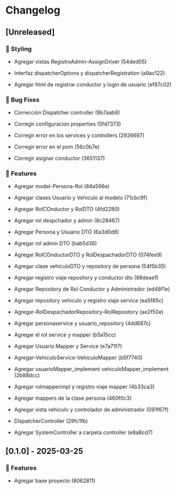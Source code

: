 # Changelog


## [Unreleased]



### 🎨 Styling


- Agregar vistas RegistroAdmin-AssignDriver (54ded05)

- Interfaz dispatcherOptions y dispatcherRegistration (a9ac122)

- Agregar html de registrar conductor y login de usuario (ef87c02)


### 🐛 Bug Fixes


- Corrección Dispatcher controller (9b7aab8)

- Corregir configuracion properties (5fd7373)

- Corregir error en los services y controllers (2926697)

- Corregir error en el pom (56c0b7e)

- Corregir asignar conductor (3651137)


### 🚀 Features


- Agregar model-Persona-Rol (84a596e)

- Agregar clases Usuario y Vehiculo al modelo (71cbc9f)

- Agregar RolCOnductor y RolDTO (4fd2280)

- Agregar rol despchador y admin (8c28467)

- Agregar Persona y Usuario DTO (6a3d0d6)

- Agregar rol admin DTO (bab5d36)

- Agregar RolCOnductorDTO y RolDespachadorDTO (074fee9)

- Agregar clase vehiculoDTO y repository de persona (54f5b35)

- Agregar registro viaje repository y conductor dto (68deae1)

- Agregar Repository de Rol Conductor y Administrador (ed48f1e)

- Agregar repository vehiculo y registro viaje service (ea5f85c)

- Agregar-RolDespachadorRepository-RolRepository (ae2f50e)

- Agregar personaservice y usuario_repository (4dd687c)

- Agregar el rol service y mapper (b5a15cc)

- Agregar Usuario Mapper y Service (e7a71f7)

- Agregar-VehiculoService-VehiculoMapper (b5f7740)

- Agregar usuarioMapper_implement vehiculoMapper_implement (2b88dcc)

- Agregar rolmapperimpl y registro viaje mapper (4b33ca3)

- Agregar mappers de la clase persona (460f0c3)

- Agregar vista vehiculo y controlador de administrador (091f67f)

- DispatcherController (29fc1fb)

- Agregar SystemController a carpeta controller (e8a8cd7)


## [0.1.0] - 2025-03-25



### 🚀 Features


- Agregar base proyecto (8062811)

<!-- generated by git-cliff -->
